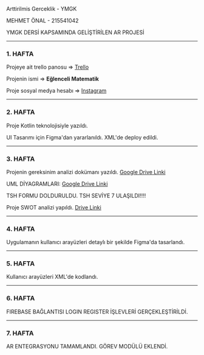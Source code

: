 Arttirilmis Gerceklik - YMGK

MEHMET ÖNAL - 215541042

YMGK DERSİ KAPSAMINDA GELİŞTİRİLEN AR PROJESİ

---

### 1. HAFTA
Projeye ait trello panosu => [Trello](https://trello.com/b/B6tHItNl/ar-projesi-vize-final)

Projenin ismi => **Eğlenceli Matematik**

Proje sosyal medya hesabı => [Instagram](https://www.instagram.com/carptoplabolcikar/)

---

### 2. HAFTA
Proje Kotlin teknolojisiyle yazıldı.

UI Tasarımı için Figma'dan yararlanıldı. XML'de deploy edildi.

---

### 3. HAFTA
Projenin gereksinim analizi dokümanı yazıldı. [Google Drive Linki](https://drive.google.com/drive/folders/13PNRjPdbNecDUQ9sIsSwB5Md9PbG1_L8?usp=drive_link)

UML DİYAGRAMLARI: [Google Drive Linki](https://drive.google.com/drive/folders/13PNRjPdbNecDUQ9sIsSwB5Md9PbG1_L8?usp=drive_link)

TSH FORMU DOLDURULDU. TSH SEVİYE 7 ULAŞILDI!!!!

Proje SWOT analizi yapıldı. [Drive Linki](https://drive.google.com/drive/folders/13PNRjPdbNecDUQ9sIsSwB5Md9PbG1_L8?usp=drive_link)

---

### 4. HAFTA
Uygulamanın kullanıcı arayüzleri detaylı bir şekilde Figma'da tasarlandı. 

---

### 5. HAFTA
Kullanıcı arayüzleri XML'de kodlandı.

---

### 6. HAFTA
FIREBASE BAĞLANTISI LOGIN REGISTER İŞLEVLERİ GERÇEKLEŞTİRİLDİ. 

---

### 7. HAFTA
AR ENTEGRASYONU TAMAMLANDI. GÖREV MODÜLÜ EKLENDİ.

